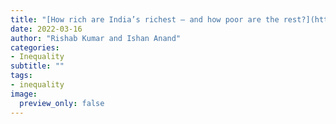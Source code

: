 ```yaml
---
title: "[How rich are India’s richest – and how poor are the rest?](https://www.hindustantimes.com/india-news/how-rich-are-india-s-richest-and-how-poor-are-the-rest-101647367668630.html)"
date: 2022-03-16
author: "Rishab Kumar and Ishan Anand"
categories: 
- Inequality
subtitle: ""
tags: 
- inequality
image:
  preview_only: false
---
```

